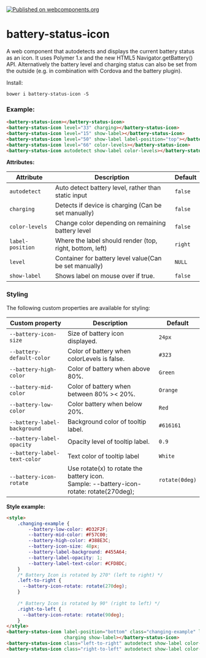 [![Published on webcomponents.org](https://img.shields.io/badge/webcomponents.org-published-blue.svg)](https://www.webcomponents.org/element/Protoss78/battery-status-icon)

# battery-status-icon
A web component that autodetects and displays the current battery status as an icon. It uses Polymer 1.x and the new HTML5 Navigator.getBattery() API. Alternatively the battery level and charging status can also be set from the outside (e.g. in combination with Cordova and the battery plugin).

Install:
```
bower i battery-status-icon -S
```

### Example:

<!---
```
<custom-element-demo>
  <template>
    <script src="../webcomponentsjs/webcomponents-lite.js"></script>
    <link rel="import" href="battery-status-icon.html">
    <next-code-block></next-code-block>
  </template>
</custom-element-demo>
```
-->
```html
<battery-status-icon></battery-status-icon>
<battery-status-icon level="33" charging></battery-status-icon>
<battery-status-icon level="15" show-label></battery-status-icon>
<battery-status-icon level="50" show-label label-position="top"></battery-status-icon>
<battery-status-icon level="66" color-levels></battery-status-icon>
<battery-status-icon autodetect show-label color-levels></battery-status-icon>
```

__Attributes:__

Attribute | Description | Default
  ----------------|-------------|----------
  `autodetect` | Auto detect battery level, rather than static input | `false`
  `charging` | Detects if device is charging (Can be set manually) | `false`
  `color-levels` | Change color depending on remaining battery level | `false`
  `label-position` | Where the label should render (top, right, bottom, left) | `right`
  `level` | Container for battery level value(Can be set manually) | `NULL`
  `show-label` | Shows label on mouse over if true. | `false`

### Styling
    
  The following custom properties are available for styling:
  
  Custom property | Description | Default
  ----------------|-------------|----------
  `--battery-icon-size` | Size of battery icon displayed. | `24px`
  `--battery-default-color` | Color of battery when colorLevels is false. | `#323`
  `--battery-high-color` | Color of battery when above 80%. | `Green`
  `--battery-mid-color` | Color of battery when between 80% >< 20%. | `Orange`
  `--battery-low-color` | Color battery when below 20%. | `Red`
  `--battery-label-background` | Background color of tooltip label. | `#616161`
  `--battery-label-opacity` | Opacity level of tooltip label. | `0.9`
  `--battery-label-text-color` | Text color of tooltip label | `White`
  `--battery-icon-rotate` | Use rotate(x) to rotate the battery icon.<br>Sample: --battery-icon-rotate: rotate(270deg); | `rotate(0deg)`
  
  __Style example:__
  
<!---
```
<custom-element-demo>
  <template>
    <script src="../webcomponentsjs/webcomponents-lite.js"></script>
    <link rel="import" href="battery-status-icon.html">
    <next-code-block></next-code-block>
  </template>
</custom-element-demo>
```
-->
```html
<style>
    .changing-example {
        --battery-low-color: #D32F2F;
        --battery-mid-color: #F57C00;
        --battery-high-color: #388E3C;
        --battery-icon-size: 48px;
        --battery-label-background: #455A64;
        --battery-label-opacity: 1;
        --battery-label-text-color: #CFD8DC;
    }
    /* Battery Icon is rotated by 270° (left to right) */
    .left-to-right {
      --battery-icon-rotate: rotate(270deg);
    }
    
    /* Battery Icon is rotated by 90° (right to left) */
    .right-to-left {
      --battery-icon-rotate: rotate(90deg);
    }
</style>
<battery-status-icon label-position="bottom" class="changing-example" level="0" color-levels
                     charging show-label></battery-status-icon>                               
<battery-status-icon class="left-to-right" autodetect show-label color-levels></battery-status-icon>
<battery-status-icon class="right-to-left" autodetect show-label color-levels></battery-status-icon>
```  
